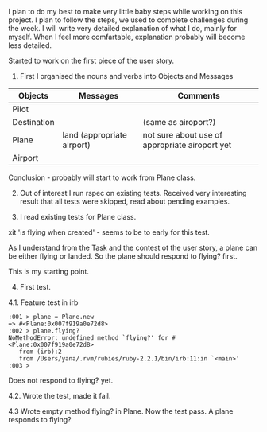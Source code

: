 
I plan to do my best to make very little baby steps while working on this project.
I plan to follow the steps, we used to complete challenges during the week.
I will write very detailed explanation of what I do, mainly for myself. When I feel more comfartable, explanation probably will become less detailed.

Started to work on the first piece of the user story. 

1. First I organised the nouns and verbs into Objects and Messages

 |Objects 			|Messages						|Comments		|
 |	----			|			----				|		----	|
 |Pilot				|								|				|
 |Destination 		|								|(same as airoport?)|
 |Plane				|land (appropriate airport)		|not sure about use of appropriate airoport yet|	
 |Airport 			|								|					|
 
 Conclusion - probably will start to work from Plane class.
 
2. Out of interest I run rspec on existing tests. Received very interesting result that all tests were skipped, read about pending examples.

3. I read existing tests for Plane class.

 xit 'is flying when created' - seems to be to early for this test.
 
 As I understand from the Task and the contest ot the user story, a plane can be either flying or landed. So the plane should respond to flying? first.
 
 This is my starting point. 
 
4. First test.

 4.1. Feature test in irb
 
 ```
 :001 > plane = Plane.new
 => #<Plane:0x007f919a0e72d8> 
 :002 > plane.flying?
 NoMethodError: undefined method `flying?' for #<Plane:0x007f919a0e72d8>
	from (irb):2
	from /Users/yana/.rvm/rubies/ruby-2.2.1/bin/irb:11:in `<main>'
 :003 > 
 ```

 Does not respond to flying? yet.
 
 4.2. Wrote the test, made it fail. 
 
 4.3 Wrote empty method flying? in Plane. Now the test pass. A plane responds to flying?










